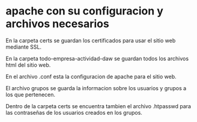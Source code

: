 # apache con su configuracion y archivos necesarios

En la carpeta certs se guardan los certificados para usar el sitio web mediante SSL.

En la carpeta todo-empresa-actividad-daw se guardan todos los archivos html del sitio web.

En el archivo .conf esta la configuracion de apache para el sitio web.

El archivo grupos se guarda la informacion sobre los usuarios y grupos a los que pertenecen.

Dentro de la carpeta certs se encuentra tambien el archivo .htpasswd para las contraseñas de los usuarios creados en los grupos.
